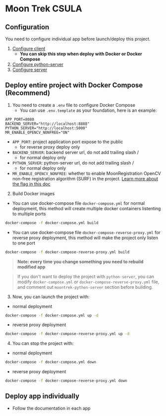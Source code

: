 # Moon Trek CSULA

## Configuration

You need to configure individual app before launch/deploy this project.

1. [Configure client](client/README.md#configuration)
   * **You can skip this step when deploy with Docker or Docker Compose**
2. [Configure python-server](python-server/README.md#configuration)
3. [Configure server](server/README.md#configuration)


## Deploy entire project with Docker Compose (Recommend)

1. You need to create a `.env` file to configure Docker Compose
   * You can use `.env.template` as your foundation, here is an example:
```
APP_PORT=8080
BACKEND_SERVER="http://localhost:8888"
PYTHON_SERVER="http://localhost:5000"
MR_ENABLE_OPENCV_NONFREE="ON"
```

* `APP_PORT`: project application port expose to the public
  * for reverse proxy deploy only
* `BACKEND_SERVER`: backend server url, do not add trailing slash /
  * for normal deploy only
* `PYTHON_SERVER`: python-server url, do not add trailing slash /
  * for normal deploy only
* `MR_ENABLE_OPENCV_NONFREE`: whether to enable MoonRegistration OpenCV non-free registration algorithm (SURF) in the project. [Learn more about the flag in this doc](https://github.com/Gavin1937/MoonRegistration/blob/main/BUILDING.md#about-opencv-versions--modules)

2. Build Docker images

* You can use docker-compose file `docker-compose.yml` for normal deployment, this method will create multiple docker containers listenting to multiple ports

```sh
docker-compose -f docker-compose.yml build
```

* You can use docker-compose file `docker-compose-reverse-proxy.yml` for reverse proxy deployment, this method will make the project only listen to one port

```sh
docker-compose -f docker-compose-reverse-proxy.yml build
```

> **Note: every time you change something you need to rebuild modified app**

> If you don't want to deploy the project with `python-server`, you can modify `docker-compose.yml` or `docker-compose-reverse-proxy.yml` file, and comment out `moontrek-python-server` section before building.

3. Now, you can launch the project with:

* normal deployment

```sh
docker-compose -f docker-compose.yml up -d
```

* reverse proxy deployment

```sh
docker-compose -f docker-compose-reverse-proxy.yml up -d
```

4. You can stop the project with:

* normal deployment

```sh
docker-compose -f docker-compose.yml down
```

* reverse proxy deployment

```sh
docker-compose -f docker-compose-reverse-proxy.yml down
```

## Deploy app individually

* Follow the documentation in each app


